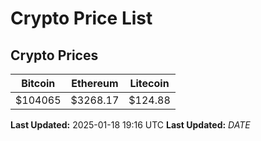 # Crypto Price List

## Crypto Prices
| Bitcoin | Ethereum | Litecoin |
| ------- | -------- | -------- |
| $104065 | $3268.17 | $124.88 |
**Last Updated:** 2025-01-18 19:16 UTC
**Last Updated:** $DATE$
